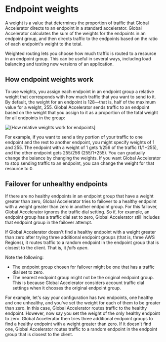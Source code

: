 # Endpoint weights<a name="about-endpoints-endpoint-weights"></a>

A weight is a value that determines the proportion of traffic that Global Accelerator directs to an endpoint in a standard accelerator\. Global Accelerator calculates the sum of the weights for the endpoints in an endpoint group, and then directs traffic to the endpoints based on the ratio of each endpoint's weight to the total\.

Weighted routing lets you choose how much traffic is routed to a resource in an endpoint group\. This can be useful in several ways, including load balancing and testing new versions of an application\.

## How endpoint weights work<a name="about-endpoints-endpoint-weights.how-it-works"></a>

To use weights, you assign each endpoint in an endpoint group a relative weight that corresponds with how much traffic that you want to send to it\. By default, the weight for an endpoint is 128—that is, half of the maximum value for a weight, 255\. Global Accelerator sends traffic to an endpoint based on the weight that you assign to it as a proportion of the total weight for all endpoints in the group:

![\[How relative weights work for endpoints\]](http://docs.aws.amazon.com/global-accelerator/latest/dg/)

For example, if you want to send a tiny portion of your traffic to one endpoint and the rest to another endpoint, you might specify weights of 1 and 255\. The endpoint with a weight of 1 gets 1/256 of the traffic \(1/1\+255\), and the other endpoint gets 255/256 \(255/1\+255\)\. You can gradually change the balance by changing the weights\. If you want Global Accelerator to stop sending traffic to an endpoint, you can change the weight for that resource to 0\.

## Failover for unhealthy endpoints<a name="about-endpoints-endpoint-weights.unhealthy-endpoints"></a>

If there are no healthy endpoints in an endpoint group that have a weight greater than zero, Global Accelerator tries to failover to a healthy endpoint with a weight greater than zero in another endpoint group\. For this failover, Global Accelerator ignores the traffic dial setting\. So if, for example, an endpoint group has a traffic dial set to zero, Global Accelerator still includes that endpoint group in the failover attempt\.

If Global Accelerator doesn't find a healthy endpoint with a weight greater than zero after trying three additional endpoint groups \(that is, three AWS Regions\), it routes traffic to a random endpoint in the endpoint group that is closest to the client\. That is, it *fails open*\.

Note the following:
+ The endpoint group chosen for failover might be one that has a traffic dial set to zero\.
+ The nearest endpoint group might not be the original endpoint group\. This is because Global Accelerator considers account traffic dial settings when it chooses the original endpoint group\.

For example, let's say your configuration has two endpoints, one healthy and one unhealthy, and you've set the weight for each of them to be greater than zero\. In this case, Global Accelerator routes traffic to the healthy endpoint\. However, now say you set the weight of the only healthy endpoint to zero\. Global Accelerator then tries three additional endpoint groups to find a healthy endpoint with a weight greater than zero\. If it doesn't find one, Global Accelerator routes traffic to a random endpoint in the endpoint group that is closest to the client\.